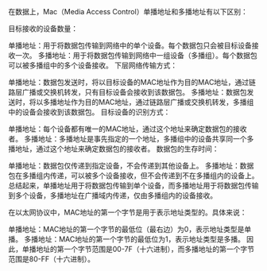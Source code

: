 
在数据上，Mac（Media Access Control）单播地址和多播地址有以下区别：

目标接收的设备数量：

单播地址：用于将数据包传输到网络中的单个设备。每个数据包只会被目标设备接收一次。
多播地址：用于将数据包传输到网络中一组设备（多播组）。每个数据包可以被多播组中的多个设备接收。
下层网络传输方式：

单播地址：数据包发送时，将以目标设备的MAC地址作为目的MAC地址，通过链路层广播或交换机转发，只有目标设备会接收到该数据包。
多播地址：数据包发送时，将以多播地址作为目的MAC地址，通过链路层广播或交换机转发，多播组中的设备会接收到该数据包。
目标设备的识别方式：

单播地址：每个设备都有唯一的MAC地址，通过这个地址来确定数据包的接收者。
多播地址：多播地址是事先指定的一个地址，多播组中的设备共享同一个多播地址，通过这个地址来确定数据包的接收者。
数据包的生存时间：

单播地址：数据包仅传递到指定设备，不会传递到其他设备上。
多播地址：数据包在多播组内传递，可以被多个设备接收，但不会传递到不在多播组内的设备上。
总结起来，单播地址用于将数据包传输到单个设备，而多播地址用于将数据包传输到多个设备，多播地址在广播域内传递，仅由多播组内的设备接收。

在以太网协议中，MAC地址的第一个字节是用于表示地址类型的。具体来说：

单播地址：MAC地址的第一个字节的最低位（最右边）为0，表示地址类型是单播。
多播地址：MAC地址的第一个字节的最低位为1，表示地址类型是多播。
因此，单播地址的第一个字节范围是00-7F（十六进制），而多播地址的第一个字节范围是80-FF（十六进制）。

